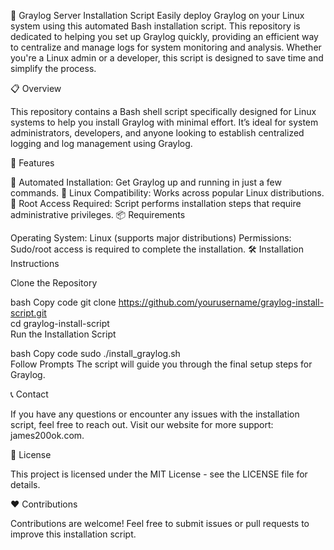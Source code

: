 🚀 Graylog Server Installation Script
Easily deploy Graylog on your Linux system using this automated Bash installation script.
This repository is dedicated to helping you set up Graylog quickly, providing an efficient way to centralize and manage logs for system monitoring and analysis. Whether you're a Linux admin or a developer, this script is designed to save time and simplify the process.

📋 Overview

This repository contains a Bash shell script specifically designed for Linux systems to help you install Graylog with minimal effort.
It’s ideal for system administrators, developers, and anyone looking to establish centralized logging and log management using Graylog.

🎯 Features

📌 Automated Installation: Get Graylog up and running in just a few commands.
🔧 Linux Compatibility: Works across popular Linux distributions.
🔐 Root Access Required: Script performs installation steps that require administrative privileges.
📦 Requirements

Operating System: Linux (supports major distributions)
Permissions: Sudo/root access is required to complete the installation.
🛠️ Installation Instructions

Clone the Repository

bash
Copy code
git clone https://github.com/yourusername/graylog-install-script.git  
cd graylog-install-script  
Run the Installation Script

bash
Copy code
sudo ./install_graylog.sh  
Follow Prompts
The script will guide you through the final setup steps for Graylog.

📞 Contact

If you have any questions or encounter any issues with the installation script, feel free to reach out.
Visit our website for more support: james200ok.com.

📜 License

This project is licensed under the MIT License - see the LICENSE file for details.

❤️ Contributions

Contributions are welcome! Feel free to submit issues or pull requests to improve this installation script.
